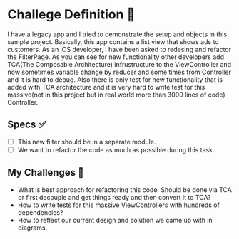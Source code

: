 # Challege Definition 🔎

I have a legacy app and I tried to demonstrate the setup and objects in this sample project. Basically, this app contains a list view that shows ads to customers. As an iOS developer, I have been asked to redesing and refactor the FilterPage. As you can see for new functionality other  developers add TCA(The Composable Architecture) infrustructure to the ViewController and now sometimes variable change by reducer and some times from Controller and It is hard to debug. Also there is only test for new functionality that is added with TCA architecture and it is very hard to write test for this massive(not in this project but in real world more than 3000 lines of code) Controller.

## Specs ✅
 - [ ] This new filter should be in a separate module.
 - [ ] We want to refactor the code as much as possible during this task.

## My Challenges 🎑
 - What is best approach for refactoring this code. Should be done via TCA or first decouple and get things ready and then convert it to TCA?
 - How to write tests for this massive ViewControllers with hundreds of dependencies?
 - How to reflect our current design and solution we came up with in diagrams.